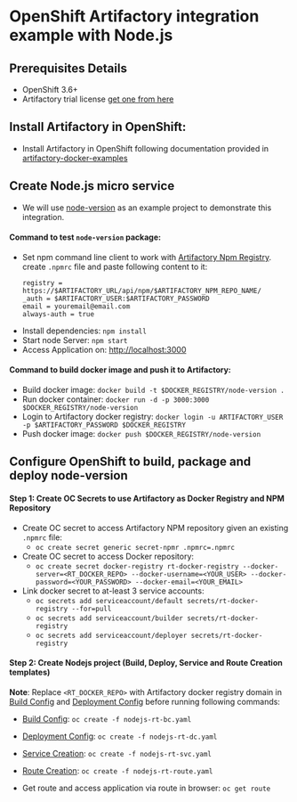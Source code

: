# OpenShift Artifactory integration example with Node.js

## Prerequisites Details

* OpenShift 3.6+
* Artifactory trial license [get one from here](https://www.jfrog.com/artifactory/free-trial/)

## Install Artifactory in OpenShift:

* Install Artifactory in OpenShift following documentation provided in [artifactory-docker-examples](https://github.com/jfrog/artifactory-docker-examples/tree/master/openshift/artifactory)

## Create Node.js micro service 

* We will use [node-version](https://github.com/jainishshah17/node-version/) as an example project to demonstrate this integration.

#### Command to test `node-version` package:

* Set npm command line client to work with [Artifactory Npm Registry](https://www.jfrog.com/confluence/display/RTF/Npm+Registry).<br>
    create `.npmrc` file and paste following content to it:
    ```
    registry = https://$ARTIFACTORY_URL/api/npm/$ARTIFACTORY_NPM_REPO_NAME/
    _auth = $ARTIFACTORY_USER:$ARTIFACTORY_PASSWORD
    email = youremail@email.com
    always-auth = true
    ```
* Install dependencies: `npm install` <Br>
* Start node Server: `npm start` <Br>
* Access Application on: [http://localhost:3000](http://localhost:3000)

#### Command to build docker image and push it to Artifactory:

*   Build docker image: ```docker build -t $DOCKER_REGISTRY/node-version .```<Br>
*   Run docker container: ```docker run -d -p 3000:3000 $DOCKER_REGISTRY/node-version```<Br>
*   Login to Artifactory docker registry: ```docker login -u ARTIFACTORY_USER -p $ARTIFACTORY_PASSWORD $DOCKER_REGISTRY```<Br>
*   Push docker image: ```docker push $DOCKER_REGISTRY/node-version```


## Configure OpenShift to build, package and deploy node-version

#### Step 1: Create OC Secrets to use Artifactory as Docker Registry and NPM Repository

* Create OC secret to access Artifactory NPM repository given an existing `.npmrc` file: 
  * `oc create secret generic secret-npmr .npmrc=.npmrc`
* Create OC secret to access Docker repository:
  * `oc create secret docker-registry rt-docker-registry --docker-server=<RT_DOCKER_REPO> --docker-username=<YOUR_USER> --docker-password=<YOUR_PASSWORD> --docker-email=<YOUR_EMAIL>`
*  Link docker secret to at-least 3 service accounts:
   *   `oc secrets add serviceaccount/default secrets/rt-docker-registry --for=pull`
   *   `oc secrets add serviceaccount/builder secrets/rt-docker-registry`
   *   `oc secrets add serviceaccount/deployer secrets/rt-docker-registry`

#### Step 2: Create Nodejs project (Build, Deploy, Service and Route Creation templates)

**Note**: Replace `<RT_DOCKER_REPO>` with Artifactory docker registry domain in [Build Config](nodejs-rt-bc.yaml) and [Deployment Config](nodejs-rt-dc.yaml) before running following commands:

*  [Build Config](nodejs-rt-bc.yaml): `oc create -f nodejs-rt-bc.yaml`

*  [Deployment Config](nodejs-rt-dc.yaml): `oc create -f nodejs-rt-dc.yaml`

*  [Service Creation](nodejs-rt-svc.yaml): `oc create -f nodejs-rt-svc.yaml`

*  [Route Creation](nodejs-rt-route.yaml): `oc create -f nodejs-rt-route.yaml`

*  Get route and access application via route in browser: `oc get route` 



